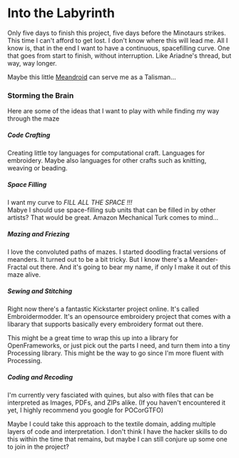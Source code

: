 Into the Labyrinth
==================

Only five days to finish this project, five days before the Minotaurs strikes.
This time I can't afford to get lost. I don't know where this will lead me.
All I know is, that in the end I want to have a continuous, spacefilling curve.
One that goes from start to finish, without interruption.
Like Ariadne's thread, but way, way longer.

Maybe this little [Meandroid](2014-03-23-inspiration.md#Meandroid) can serve me as a Talisman...


### Storming the Brain ###

Here are some of the ideas that I want to play with while finding my way through the maze

##### Code Crafting ####

Creating little toy languages for computational craft. Languages for embroidery.
Maybe also languages for other crafts such as knitting, weaving or beading.

##### Space Filling #####

I want my curve to *FILL ALL THE SPACE !!!*  
Mabye I should use space-filling sub units that can be filled in by other artists?
That would be great. Amazon Mechanical Turk comes to mind...

##### Mazing and Friezing #####

I love the convoluted paths of mazes.
I started doodling fractal versions of meanders.
It turned out to be a bit tricky. But I know there's a Meander-Fractal out there.
And it's going to bear my name, if only I make it out of this maze alive.

##### Sewing and Stitching #####

Right now there's a fantastic Kickstarter project online. It's called Embroidermodder.
It's an opensource embroidery project that comes with a libarary that supports basically every embroidery format out there. 

This might be a great time to wrap this up into a library for OpenFrameworks, or just pick out the parts I need, and turn them into a tiny Processing library.
This might be the way to go since I'm more fluent with Processing.

##### Coding and Recoding #####

I'm currently very fasciated with quines, but also with files that can be interpreted as Images, PDFs, and ZIPs alike. (If you haven't encountered it yet, I highly recommend you google for POCorGTFO)

Maybe I could take this approach to the textile domain, adding multiple layers of code and interpretation. I don't think I have the hacker skills to do this within the time that remains, but maybe I can still conjure up some one to join in the project?


